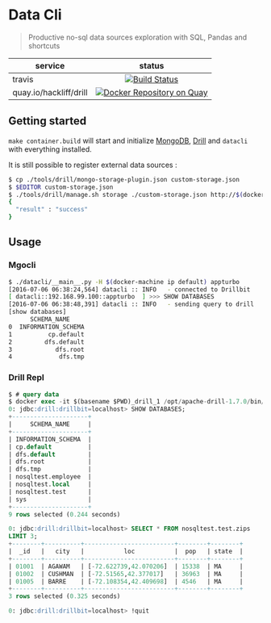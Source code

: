 # Data Cli

> Productive no-sql data sources exploration with SQL, Pandas and
> shortcuts

| service               | status        |
| --------------------- |:-------------:|
| travis | [![Build Status](https://travis-ci.org/hackliff/mgocli.svg?branch=master)](https://travis-ci.org/hackliff/mgocli) |
| quay.io/hackliff/drill | [![Docker Repository on Quay](https://quay.io/repository/hackliff/drill/status "Docker Repository on Quay")](https://quay.io/repository/hackliff/drill) |

## Getting started

`make container.build` will start and initialize [MongoDB](), [Drill]()
and `datacli` with everything installed.

It is still possible to register external data sources :

```Bash
$ cp ./tools/drill/mongo-storage-plugin.json custom-storage.json
$ $EDITOR custom-storage.json
$ ./tools/drill/manage.sh storage ./custom-storage.json http://$(docker-machine ip default):8047
{
  "result" : "success"
}
```

## Usage

### Mgocli

```Bash
$ ./datacli/__main__.py -H $(docker-machine ip default) appturbo
[2016-07-06 06:38:24,564] datacli :: INFO   - connected to Drillbit
[ datacli::192.168.99.100::appturbo  ] >>> SHOW DATABASES
[2016-07-06 06:38:48,391] datacli :: INFO   - sending query to drill
[show databases]
      SCHEMA_NAME
0  INFORMATION_SCHEMA
1          cp.default
2         dfs.default
3            dfs.root
4             dfs.tmp

```

### Drill Repl

```sql
$ # query data
$ docker exec -it $(basename $PWD)_drill_1 /opt/apache-drill-1.7.0/bin/drill-localhost
0: jdbc:drill:drillbit=localhost> SHOW DATABASES;
+---------------------+
|     SCHEMA_NAME     |
+---------------------+
| INFORMATION_SCHEMA  |
| cp.default          |
| dfs.default         |
| dfs.root            |
| dfs.tmp             |
| nosqltest.employee  |
| nosqltest.local     |
| nosqltest.test      |
| sys                 |
+---------------------+
9 rows selected (0.244 seconds)

0: jdbc:drill:drillbit=localhost> SELECT * FROM nosqltest.test.zips
LIMIT 3;
+--------+----------+-------------------------+--------+--------+
|  _id   |   city   |           loc           |  pop   | state  |
+--------+----------+-------------------------+--------+--------+
| 01001  | AGAWAM   | [-72.622739,42.070206]  | 15338  | MA     |
| 01002  | CUSHMAN  | [-72.51565,42.377017]   | 36963  | MA     |
| 01005  | BARRE    | [-72.108354,42.409698]  | 4546   | MA     |
+--------+----------+-------------------------+--------+--------+
3 rows selected (0.325 seconds)

0: jdbc:drill:drillbit=localhost> !quit
```


